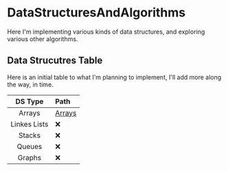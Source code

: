 # DataStructuresAndAlgorithms 
Here I'm implementing various kinds of data structures, and exploring various other algorithms. 

## Data Strucutres Table
Here is an initial table to what I'm planning to implement, I'll add more along the way, in time.

| DS Type | Path 
|:-----:|:-----
| Arrays | [Arrays](Arrays/)
| Linkes Lists | :x:
| Stacks | :x:
| Queues | :x:
| Graphs | :x: